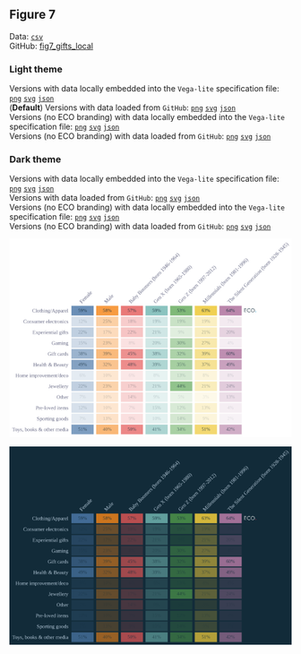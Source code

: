 ## Figure 7  

Data: [`csv`](data/fig7_gifts_local.csv)  
GitHub: [fig7_gifts_local](https://github.com/EconomicsObservatory/ECOvisualisations/tree/main/articles/how-is-consumer-spending-around-christmas-2023-likely-to-affect-retailers)  

### Light theme  

Versions with data locally embedded into the `Vega-lite` specification file: [`png`](visualisation/fig7_gifts_local_local.png) [`svg`](visualisation/fig7_gifts_local_local.svg) [`json`](visualisation/fig7_gifts_local_local.json)   
 (**Default**) Versions with data loaded from `GitHub`: [`png`](visualisation/fig7_gifts_local.png) [`svg`](visualisation/fig7_gifts_local.svg) [`json`](visualisation/fig7_gifts_local.json)  
Versions (no ECO branding) with data locally embedded into the `Vega-lite` specification file: [`png`](visualisation/fig7_gifts_local_local_no_branding.png) [`svg`](visualisation/fig7_gifts_local_local_no_branding.svg) [`json`](visualisation/fig7_gifts_local_local_no_branding.json)   
Versions (no ECO branding) with data loaded from `GitHub`: [`png`](visualisation/fig7_gifts_local_no_branding.png) [`svg`](visualisation/fig7_gifts_local_no_branding.svg) [`json`](visualisation/fig7_gifts_local_no_branding.json)   

### Dark theme  

Versions with data locally embedded into the `Vega-lite` specification file: [`png`](visualisation/fig7_gifts_local_local_dark.png) [`svg`](visualisation/fig7_gifts_local_local_dark.svg) [`json`](visualisation/fig7_gifts_local_local_dark.json)   
 Versions with data loaded from `GitHub`: [`png`](visualisation/fig7_gifts_local_dark.png) [`svg`](visualisation/fig7_gifts_local_dark.svg) [`json`](visualisation/fig7_gifts_local_dark.json)  
Versions (no ECO branding) with data locally embedded into the `Vega-lite` specification file: [`png`](visualisation/fig7_gifts_local_local_no_branding_dark.png) [`svg`](visualisation/fig7_gifts_local_local_no_branding_dark.svg) [`json`](visualisation/fig7_gifts_local_local_no_branding_dark.json)   
Versions (no ECO branding) with data loaded from `GitHub`: [`png`](visualisation/fig7_gifts_local_no_branding_dark.png) [`svg`](visualisation/fig7_gifts_local_no_branding_dark.svg) [`json`](visualisation/fig7_gifts_local_no_branding_dark.json)   

!["fig7_gifts_local"](visualisation/fig7_gifts_local.png "fig7_gifts_local")

  

!["fig7_gifts_local_dark"](visualisation/fig7_gifts_local_dark.png "fig7_gifts_local")

